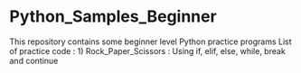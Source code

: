 # Python_Samples_Beginner
This repository contains some beginner level Python practice programs
  List of practice code :
    1) Rock_Paper_Scissors : Using if, elif, else, while, break and continue
